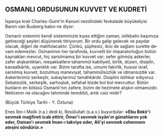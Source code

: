 ## OSMANLI ORDUSUNUN KUVVET VE KUDRETİ

İspanya kralı Charles-Guint'in Kanuni nezdindeki fevkalade büyükelçisi Baron van Busberg bakın ne diyor:

Osmanlı sistemini kendi sistemimizle kıyas ettiğim zaman, istikbalin başımıza getireceği şeyleri düşünerek titriyorum. Bir ordu galip ge­lecek ve paydar olacak, diğeri de mahfolacaktır. Çünkü, şüphesiz, ikisi de sağlam surette de­vam edemezler. Osmanlının her tarafında, kuv­vetli bir imparatorluğun bütün kaynakları mev­cut, hiç sarsılmamış bir kuvvet var; sefer gör­müş askerler, zafer alışkanlıkları, meşakkatlere tahammül kabiliyeti, birlik, düzen, disiplin, ka­naatkârlık, uyanıklık var. Bizim tarafta ise, umu­mi fakirlik, hususi israf, sarsılmış kuvvet, bo­zulmuş maneviyat, tahammülsüzlük ve idman­sızdık var. Askerlerimiz serkeştir, subaylarımız tamâhkârdır. Disiplini istihkar ediyoruz. Sebatsız­lık, serkeşlik, sarhoşluk, sefahat bizde bol bol mevcuttur. Bütün bunların en kötüsü Osmanlı'­nın zafere, bizim de hezimete alışkın olmamız­dır. Neticenin ne olacağını tahminde tereddüt, artık caiz midir?

(Büyük Türkiye Tarihi - Y. Öztuna)

Enes İbn-i Malik (r.a.) dedi ki, Resûlullah (s.a.v.) buyurdular: **«Ebu Bekir'i sevmek mağfireti icab ettirir, Ömer'i sevmek isyân'ın günah­larını yok eder, Osman'ı sevmek İman-ı takviye eder, Ali'yi sevmek cehennem ateşini söndürür.»**
